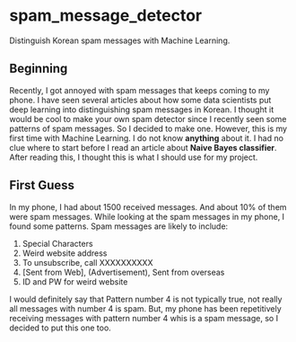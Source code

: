 # spam_message_detector
Distinguish Korean spam messages with Machine Learning.

## Beginning

Recently, I got annoyed with spam messages that keeps coming to my phone. I have seen several articles about how some data scientists put deep learning into distinguishing spam messages in Korean. I thought it would be cool to make your own spam detector since I recently seen some patterns of spam messages. So I decided to make one. However, this is my first time with Machine Learning. I do not know **anything** about it. I had no clue where to start before I read an article about **Naive Bayes classifier**. After reading this, I thought this is what I should use for my project.

## First Guess

In my phone, I had about 1500 received messages. And about 10% of them were spam messages. While looking at the spam messages in my phone, I found some patterns. Spam messages are likely to include:

1. Special Characters
2. Weird website address
3. To unsubscribe, call XXXXXXXXXX
4. [Sent from Web], (Advertisement), Sent from overseas
5. ID and PW for weird website

I would definitely say that Pattern number 4 is not typically true, not really all messages with number 4 is spam. But, my phone has been repetitively receiving messages with pattern number 4 whis is a spam message, so I decided to put this one too.